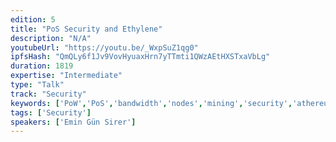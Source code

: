 ```yaml
---
edition: 5
title: "PoS Security and Ethylene"
description: "N/A"
youtubeUrl: "https://youtu.be/_WxpSuZ1qg0"
ipfsHash: "QmQLy6f1Jv9VovHyuaxHrn7yTTmti1QWzAEtHXSTxaVbLg"
duration: 1819
expertise: "Intermediate"
type: "Talk"
track: "Security"
keywords: ['PoW','PoS','bandwidth','nodes','mining','security','athereum','technical']
tags: ['Security']
speakers: ['Emin Gün Sirer']
---
```

